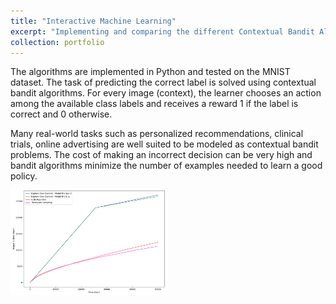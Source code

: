 ```yaml
---
title: "Interactive Machine Learning"
excerpt: "Implementing and comparing the different Contextual Bandit Algorithms on MNIST dataset<br/><img src='/images/thumbnail_bandit.png'>"
collection: portfolio
---
```


The algorithms are implemented in Python and tested on the MNIST dataset. The task of predicting the correct label is solved using contextual bandit algorithms. For every image (context), the learner chooses an action among the available class labels and receives a reward 1 if the label is correct and 0 otherwise.

Many real-world tasks such as personalized recommendations, clinical trials, online advertising are well suited to be modeled as contextual bandit problems. The cost of making an incorrect decision can be very high and bandit algorithms minimize the number of examples needed to learn a good policy.

<img src="../images/thumbnail_bandit.png" width="50%"/>